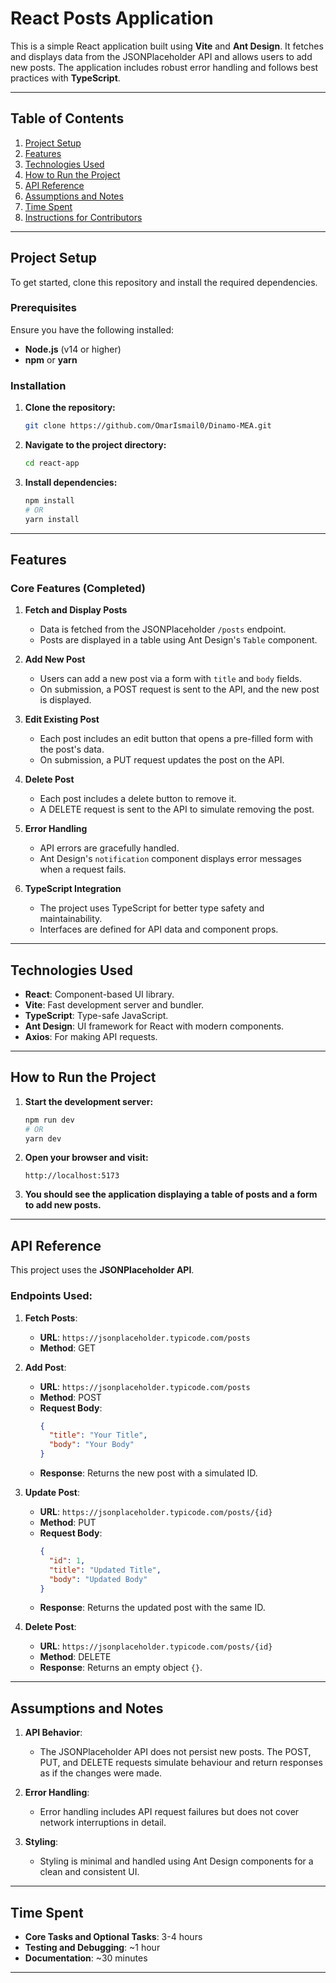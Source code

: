 # React Posts Application

This is a simple React application built using **Vite** and **Ant Design**. It fetches and displays data from the JSONPlaceholder API and allows users to add new posts. The application includes robust error handling and follows best practices with **TypeScript**.

---

## Table of Contents

1. [Project Setup](#project-setup)
2. [Features](#features)
3. [Technologies Used](#technologies-used)
4. [How to Run the Project](#how-to-run-the-project)
5. [API Reference](#api-reference)
6. [Assumptions and Notes](#assumptions-and-notes)
7. [Time Spent](#time-spent)
8. [Instructions for Contributors](#instructions-for-contributors)

---

## Project Setup

To get started, clone this repository and install the required dependencies.

### Prerequisites

Ensure you have the following installed:

- **Node.js** (v14 or higher)
- **npm** or **yarn**

### Installation

1. **Clone the repository:**

   ```bash
   git clone https://github.com/OmarIsmail0/Dinamo-MEA.git
   ```

2. **Navigate to the project directory:**

   ```bash
   cd react-app
   ```

3. **Install dependencies:**
   ```bash
   npm install
   # OR
   yarn install
   ```

---

## Features

### Core Features (Completed)

1. **Fetch and Display Posts**

   - Data is fetched from the JSONPlaceholder `/posts` endpoint.
   - Posts are displayed in a table using Ant Design's `Table` component.

2. **Add New Post**

   - Users can add a new post via a form with `title` and `body` fields.
   - On submission, a POST request is sent to the API, and the new post is displayed.

3. **Edit Existing Post**

   - Each post includes an edit button that opens a pre-filled form with the post's data.
   - On submission, a PUT request updates the post on the API.

4. **Delete Post**

   - Each post includes a delete button to remove it.
   - A DELETE request is sent to the API to simulate removing the post.

5. **Error Handling**

   - API errors are gracefully handled.
   - Ant Design's `notification` component displays error messages when a request fails.

6. **TypeScript Integration**
   - The project uses TypeScript for better type safety and maintainability.
   - Interfaces are defined for API data and component props.

---

## Technologies Used

- **React**: Component-based UI library.
- **Vite**: Fast development server and bundler.
- **TypeScript**: Type-safe JavaScript.
- **Ant Design**: UI framework for React with modern components.
- **Axios**: For making API requests.

---

## How to Run the Project

1. **Start the development server:**

   ```bash
   npm run dev
   # OR
   yarn dev
   ```

2. **Open your browser and visit:**

   ```
   http://localhost:5173
   ```

3. **You should see the application displaying a table of posts and a form to add new posts.**

---

## API Reference

This project uses the **JSONPlaceholder API**.

### Endpoints Used:

1. **Fetch Posts**:

   - **URL**: `https://jsonplaceholder.typicode.com/posts`
   - **Method**: GET

2. **Add Post**:

   - **URL**: `https://jsonplaceholder.typicode.com/posts`
   - **Method**: POST
   - **Request Body**:
     ```json
     {
       "title": "Your Title",
       "body": "Your Body"
     }
     ```
   - **Response**: Returns the new post with a simulated ID.

3. **Update Post**:

   - **URL**: `https://jsonplaceholder.typicode.com/posts/{id}`
   - **Method**: PUT
   - **Request Body**:
     ```json
     {
       "id": 1,
       "title": "Updated Title",
       "body": "Updated Body"
     }
     ```
   - **Response**: Returns the updated post with the same ID.

4. **Delete Post**:
   - **URL**: `https://jsonplaceholder.typicode.com/posts/{id}`
   - **Method**: DELETE
   - **Response**: Returns an empty object `{}`.

---

## Assumptions and Notes

1. **API Behavior**:

   - The JSONPlaceholder API does not persist new posts. The POST, PUT, and DELETE requests simulate behaviour and return responses as if the changes were made.

2. **Error Handling**:

   - Error handling includes API request failures but does not cover network interruptions in detail.

3. **Styling**:
   - Styling is minimal and handled using Ant Design components for a clean and consistent UI.

---

## Time Spent

- **Core Tasks and Optional Tasks**: 3-4 hours
- **Testing and Debugging**: ~1 hour
- **Documentation**: ~30 minutes

---
